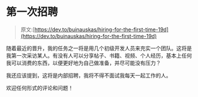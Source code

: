 # 第一次招聘

> 原文:[https://dev.to/buinauskas/hiring-for-the-first-time-19d](https://dev.to/buinauskas/hiring-for-the-first-time-19d)

随着最近的晋升，我的任务之一将是用几个初级开发人员来充实一个团队。这将是我第一次采访某人。有没有人可以分享帖子、书籍、视频、个人经历，基本上任何我可以消费的东西，以便更好地为自己做准备，并尽可能没有压力？

我还应该提到，这将是内部招聘，我将不得不面试我每天一起工作的人。

欢迎任何形式的评论和问题！